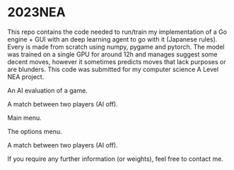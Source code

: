 # 2023NEA
This repo contains the code needed to run/train my implementation of a Go engine + GUI with an deep learning agent to go with it (Japanese rules). Every is made from scratch using numpy, pygame and pytorch. The model was trained on a single GPU for around 12h and manages suggest some decent moves, however it sometimes predicts moves that lack purposes or are blunders. This code was submitted for my computer science A Level NEA project. 

An AI evaluation of a game.

A match between two players (AI off).

Main menu.

The options menu.

A match between two players (AI off).


If you require any further information (or weights), feel free to contact me.
